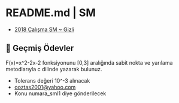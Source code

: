 # README.md \| SM

<!--YPackage.YGitbookIntegration-tarafından-otomatik-oluşturulmuştur-->

- [2018 Çalışma SM ~ Gizli](2018%20%C3%87al%C4%B1%C5%9Fma%20SM%20~%20Gizli.pdf)

<!--YPackage.YGitbookIntegration-tarafından-otomatik-oluşturulmuştur-->

## 📅 Geçmiş Ödevler

F(x)=x^2-2x-2 fonksiyonunu [0,3] aralığında sabit nokta ve yarılama metodlarıyla c dilinde yazarak bulunuz.

- Tolerans değeri 10^-3 alınacak
- ooztas2001@yahoo.com
- Konu numara_sml1 diye gönderilecek

